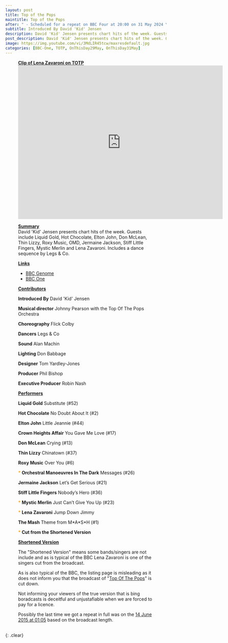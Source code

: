 ```yaml
---
layout: post
title: Top of the Pops
maintitle: Top of the Pops
after: " - Scheduled for a repeat on BBC Four at 20:00 on 31 May 2024 Yet again the repeat is the &quot;Shortened Version&quot;."
subtitle: Introduced By David 'Kid' Jensen
description: David 'Kid' Jensen presents chart hits of the week. Guests include Liquid Gold, Hot Chocolate, Elton John, Don McLean, Thin Lizzy, Roxy Music, OMD, Jermaine Jackson, Stiff Little Fingers, Mystic Merlin and Lena Zavaroni. Includes a dance sequence by Legs & Co.
post_description: David 'Kid' Jensen presents chart hits of the week. Guests include Liquid Gold, Hot Chocolate, Elton John, Don McLean, Thin Lizzy, Roxy Music, OMD, Jermaine Jackson, Stiff Little Fingers, Mystic Merlin and Lena Zavaroni. Includes a dance sequence by Legs & Co.
image: https://img.youtube.com/vi/3MdLIR45tcw/maxresdefault.jpg
categories: [BBC-One, TOTP, OnThisDay29May, OnThisDay31May]
---
```


<figure class="fig3">
<div class="ChartCard">
<div class="CardItem"><strong id="infobox1"><a href="#infobox1">Clip of Lena Zavaroni on TOTP</a></strong></div>
<div class="CardItem">
<div class="responsive-video"><iframe width="640px" height="480px" src="https://www.youtube.com/embed/3MdLIR45tcw?rel=0&showinfo=1" frameborder="0" allowfullscreen></iframe></div>
</div>
</div>
</figure>

<figure class="fig1">
<div class="ChartCard">
<div class="CardItem"><strong id="infobox2"><a href="#infobox2">Summary</a></strong></div>
<div class="CardItem">David 'Kid' Jensen presents chart hits of the week. Guests include Liquid Gold, Hot Chocolate, Elton John, Don McLean, Thin Lizzy, Roxy Music, OMD, Jermaine Jackson, Stiff Little Fingers, Mystic Merlin and Lena Zavaroni. Includes a dance sequence by Legs & Co.</div>
</div>
</figure>

<figure class="fig2">
<div class="ChartCard link-card">
<div class="CardItem"><strong id="infobox3"><a href="#infobox3">Links</a></strong></div>
<div class="CardItem">
<ul>
<li><a href="https://genome.ch.bbc.co.uk/204178ece93c4a47bccb26ca6899a9ad">BBC Genome</a></li>
<li><a href="https://www.bbc.co.uk/programmes/b05yt1c2">BBC One</a></li>
</ul>
</div>
</div>
</figure>

<figure class="fig3">
<div class="ChartCard">
<div class="CardItem"><strong id="infobox4"><a href="#infobox4">Contributors</a></strong></div>
<div class="CardItem">
<P><strong>Introduced By</strong> David 'Kid' Jensen</p>
<P><strong>Musical director</strong> Johnny Pearson with the Top Of The Pops Orchestra</p>
<P><strong>Choreography</strong> Flick Colby</p>
<P><strong>Dancers</strong> Legs & Co</p>
<P><strong>Sound</strong> Alan Machin</p>
<P><strong>Lighting</strong> Don Babbage</p>
<P><strong>Designer</strong> Tom Yardley-Jones</p>
<P><strong>Producer</strong> Phil Bishop</p>
<P><strong>Executive Producer</strong> Robin Nash</p>
</div>
</div>
</figure>

<figure class="fig3">
<div class="ChartCard">
<div class="CardItem"><strong id="infobox5"><a href="#infobox5">Performers</a></strong></div>
<div class="CardItem">
<P><strong>Liquid Gold</strong> Substitute (#52)</p>
<P><strong>Hot Chocolate</strong> No Doubt About It (#2)</p>
<P><strong>Elton John</strong> Little Jeannie (#44)</p>
<P><strong>Crown Heights Affair</strong> You Gave Me Love (#17)</p>
<P><strong>Don McLean</strong> Crying (#13)</p>
<P><strong>Thin Lizzy</strong> Chinatown (#37)</p>
<P><strong>Roxy Music</strong> Over You (#6)</p>
<P><strong><span style="color:orange;">*</span> Orchestral Manoeuvres In The Dark</strong> Messages (#26)</p>
<P><strong>Jermaine Jackson</strong> Let&#8217;s Get Serious (#21)</p>
<P><strong>Stiff Little Fingers</strong> Nobody&#8217;s Hero (#36)</p>
<P><strong><span style="color:orange;">*</span> Mystic Merlin</strong> Just Can&#8217;t Give You Up (#23)</p>
<P><strong><span style="color:orange;">*</span> Lena Zavaroni</strong> Jump Down Jimmy</p>
<P><strong>The Mash</strong> Theme from M&#42;A&#42;S&#42;H (#1)</p>
<P><strong><span style="color:orange;">*</span> Cut from the Shortened Version</strong></p>
</div>
</div>
</figure>

<figure class="fig3">
<div class="ChartCard">
<div class="CardItem"><strong id="infobox6"><a href="#infobox6">Shortened Version</a></strong></div>
<div class="CardItem">
<p>The &quot;Shortened Version&quot; means some bands/singers are not include and as is typical of the BBC Lena Zavaroni is one of the singers cut from the broadcast.</p>
<p>As is also typical of the BBC, the listing page is misleading as it does not inform you that the broadcast of &quot;<a class="external-link" href="https://www.bbc.co.uk/schedules/p00fzl6b/2024/05/31">Top Of The Pops</a>&quot; is cut down.</p>
<p>Not informing your viewers of the true version that is bing boradcasts is deceitful and unjustafiable when we are forced to pay for a licence.</p>
<P>Possibly the last time we got a repeat in full was on the <a class="external-link" href="https://www.bbc.co.uk/schedules/p00fzl6b/2015/06/13#:~:text=Herb.%20(R)-,01%3A05,-Top%20of%20the">14 June 2015 at 01:05</a> based on the broadcast length.</p>
</div>
</div>
</figure>

<br />{: .clear}

<style>
.link-card {height: 264px}
@media screen and (orientation:portrait) {.link-card {height: unset;}}
</style>


